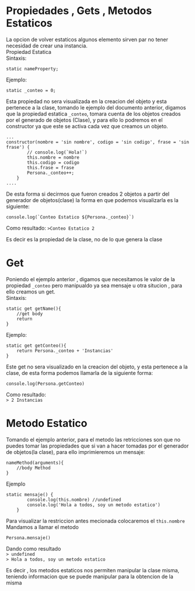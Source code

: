 # Propiedades , Gets , Metodos Estaticos

La opcion de volver estaticos algunos elemento sirven par no tener necesidad de crear una instancia.  
Propiedad Estatica  
Sintaxis:

```
static nameProperty;
```

Ejemplo:

```
static _conteo = 0;
```

Esta propiedad no sera visualizada en la creacion del objeto y esta pertenece a la clase, tomando le ejemplo del documento anterior, digamos que la propiedad estatica `_conteo`, tomara cuenta de los objetos creados por el generado de objetos (Clase), y para ello lo podremos en el constructor ya que este se activa cada vez que creamos un objeto.

```
...
constructor(nombre = 'sin nombre', codigo = 'sin codigo', frase = 'sin frase') {
        // console.log(`Hola!`)
        this.nombre = nombre
        this.codigo = codigo
        this.frase = frase
        Persona._conteo++;
    }
....
```

De esta forma si decirmos que fueron creados 2 objetos a partir del generador de objetos(clase) la forma en que podemos visualizarla es la siguiente:

```
console.log(`Conteo Estatico ${Persona._conteo}`)
```

Como resultado:
`>Conteo Estatico 2`

Es decir es la propiedad de la clase, no de lo que genera la clase

# Get

Poniendo el ejemplo anterior , digamos que necesitamos le valor de la propiedad `_conteo` pero manipualdo ya sea mensaje u otra situcion , para ello creamos un get.  
Sintaxis:

```
static get getName(){
    //get body
    return
}
```

Ejemplo:

```
static get getConteo(){
    return Persona._conteo + 'Instancias'
}
```

Este get no sera visualizado en la creacion del objeto, y esta pertenece a la clase, de esta forma podemos llamarla de la siguiente forma:

```
console.log(Persona.getConteo)
```

Como resultado:  
`> 2 Instancias`

# Metodo Estatico

Tomando el ejemplo anterior, para el metodo las retricciones son que no puedes tomar las propiedades que si van a hacer tomadas por el generador de objetos(la clase), para ello imprimieremos un mensaje:

```
nameMethod(arguments){
    //body Method
}
```

Ejemplo

```
static mensaje() {
        console.log(this.nombre) //undefined
        console.log('Hola a todos, soy un metodo estatico')
    }
```

Para visualizar la restriccion antes mecionada colocaremos el `this.nombre`  
Mandamos a llamar el metodo
```
Persona.mensaje()
```
Dando como resultado  
`> undefined`  
`> Hola a todos, soy un metodo estatico`

Es decir , los metodos estaticos nos permiten manipular la clase misma, teniendo informacion que se puede manipular para la obtencion de la misma 